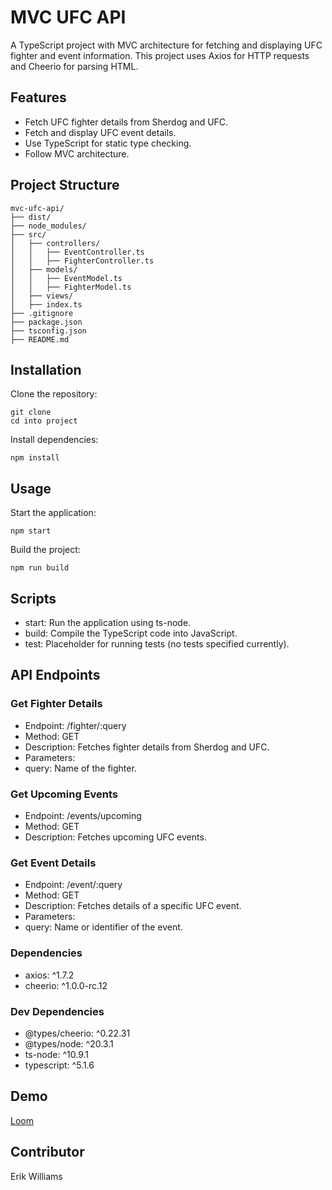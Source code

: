 # MVC UFC API

A TypeScript project with MVC architecture for fetching and displaying UFC fighter and event information. This project uses Axios for HTTP requests and Cheerio for parsing HTML.

## Features

- Fetch UFC fighter details from Sherdog and UFC.
- Fetch and display UFC event details.
- Use TypeScript for static type checking.
- Follow MVC architecture.

## Project Structure

```
mvc-ufc-api/
├── dist/
├── node_modules/
├── src/
│   ├── controllers/
│   │   ├── EventController.ts
│   │   ├── FighterController.ts
│   ├── models/
│   │   ├── EventModel.ts
│   │   ├── FighterModel.ts
│   ├── views/
│   ├── index.ts
├── .gitignore
├── package.json
├── tsconfig.json
├── README.md
```

## Installation

Clone the repository:

```
git clone 
cd into project
```

Install dependencies:

```
npm install
```

## Usage

Start the application:

```
npm start
```

Build the project:

```
npm run build
```

## Scripts

- start: Run the application using ts-node.
- build: Compile the TypeScript code into JavaScript.
- test: Placeholder for running tests (no tests specified currently).

## API Endpoints

### Get Fighter Details

- Endpoint: /fighter/:query
- Method: GET
- Description: Fetches fighter details from Sherdog and UFC.
- Parameters:
- query: Name of the fighter.

### Get Upcoming Events

- Endpoint: /events/upcoming
- Method: GET
- Description: Fetches upcoming UFC events.

### Get Event Details

- Endpoint: /event/:query
- Method: GET
- Description: Fetches details of a specific UFC event.
- Parameters:
- query: Name or identifier of the event.

### Dependencies

- axios: ^1.7.2
- cheerio: ^1.0.0-rc.12

### Dev Dependencies

- @types/cheerio: ^0.22.31
- @types/node: ^20.3.1
- ts-node: ^10.9.1
- typescript: ^5.1.6

## Demo

[Loom](https://www.loom.com/share/d074ff01311d4042bf38dda2642fe6bf?sid=c04bce09-b46c-4cf0-963a-731867cde530)

## Contributor

Erik Williams
